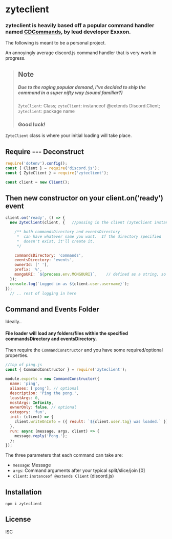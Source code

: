 # zyteclient

### zyteclient is heavily based off a popular command handler named [CDCommands](https://github.com/CreativeDevelopments/CDCommands), by lead developer Exxxon.

The following is meant to be a personal project.

An annoyingly average discord.js command handler that is very work in progress.

> ## Note
> 
> ##### Due to the raging popular demand, I've decided to ship the command in a super nifty way (sound familiar?)
>
> `ZyteClient`: Class; `zyteClient`: instanceof @extends Discord.Client; `zyteclient`: package name
>
> ### Good luck!

`ZyteClient` class is where your initial loading will take place.

## Require --- Deconstruct


```javascript
require('dotenv').config();
const { Client } = require('discord.js');
const { ZyteClient } = require('zyteclient');

const client = new Client();
```

## Then new constructor on your client.on('ready') event

```javascript
client.on('ready', () => {
  new ZyteClient(client, {   //passing in the client (zyteClient instance) parameter, and options object...

    /** both commandsDirectory and eventsDirectory
     *  can have whatever name you want.  If the directory specified 
     *  doesn't exist, it'll create it.
     */  

    commandsDirectory: 'commands',
    eventsDirectory: 'events',
    ownerId: [' '],
    prefix: '%',
    mongoURI: `${process.env.MONGOURI}`,    // defined as a string, so we use a template literal
  });
  console.log(`Logged in as ${client.user.username}`);
});
  // .. rest of logging in here

```  

## Command and Events Folder

Ideally..
#### File loader will load any folders/files within the specified commandsDirectory and eventsDirectory.

Then require the `CommandConstructor` and you have some required/optional properties.

```javascript
//top of ping.js
const { CommandConstructor } = require('zyteclient');

module.exports = new CommandConstructor({
  name: 'ping',
  aliases: ['pong'], // optional 
  description: 'Ping the pong.',
  leastArgs: 0,
  mostArgs: Infinity,
  ownerOnly: false, // optional
  category: 'fun',
  init: (client) => {
    client.writeOnInfo = ({ result: `${client.user.tag} was loaded.` });
  },
  run: async (message, args, client) => {
    message.reply('Pong.');
  };
});
```
The three parameters that each command can take are:
* `message`: Message
* `args`: Command arguments after your typical split/slice/join [0]
* `client`: `instanceof @extends Client` (discord.js)

## Installation

```
npm i zyteclient
```

## License

ISC